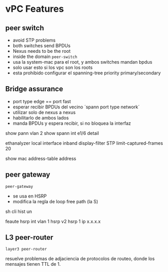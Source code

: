 # vPC Features

## peer switch
- avoid STP problems
- both switches send BPDUs
- Nexus needs to be the root
- inside the domain `peer-switch`
- usa la system-mac para el root, y ambos switches mandan bpdus
- solo usar esto si los vpc son los roots
- esta prohibido configurar el spanning-tree priority primary/secondary

## Bridge assurance
- port type edge == port fast
- esperar recibir BPDUs del vecino
´spann port type network´
- utilizar solo de nexus a nexus
- habilitarlo de ambos lados
- manda BPDUs y  espera recibir, si no bloquea la interfaz

show pann vlan 2
show spann int e1/6 detail



ethanalyzer local interface inband display-filter STP limit-captured-frames 20

show mac address-table address



## peer gateway
`peer-gateway`
- se usa en HSRP
- modifica la regla de loop free path (la S)



sh cli hist un

feaute hsrp
int vlan 1
hsrp v2
hsrp 1
ip x.x.x.x


## L3 peer-router

`layer3 peer-router`

resuelve problemas de adjaciencia de protocolos de routeo, donde los mensajes tienen TTL de 1.
